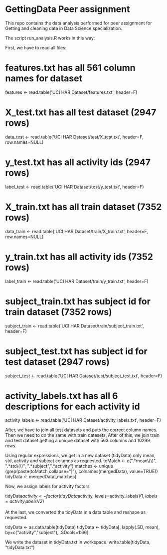 GettingData Peer assignment
===========================
This repo contains the data analysis performed for peer assignment for Getting and cleaning data in Data Science specialization.

The script run_analysis.R works in this way:

First, we have to read all files:

# features.txt has all 561 column names for dataset
features <- read.table('UCI HAR Dataset/features.txt', header=F)
# X_test.txt has all test dataset (2947 rows)
data_test <- read.table('UCI HAR Dataset/test/X_test.txt', header=F, row.names=NULL)
# y_test.txt has all activity ids (2947 rows)
label_test <- read.table('UCI HAR Dataset/test/y_test.txt', header=F)
# X_train.txt has all train dataset (7352 rows)
data_train <- read.table('UCI HAR Dataset/train/X_train.txt', header=F, row.names=NULL)
# y_train.txt has all activity ids (7352 rows)
label_train <- read.table('UCI HAR Dataset/train/y_train.txt', header=F)
# subject_train.txt has subject id for train dataset (7352 rows)
subject_train <- read.table('UCI HAR Dataset/train/subject_train.txt', header=F)
# subject_test.txt has subject id for test dataset (2947 rows)
subject_test <- read.table('UCI HAR Dataset/test/subject_test.txt', header=F)
# activity_labels.txt has all 6 descriptions for each activity id
activity_labels <- read.table('UCI HAR Dataset/activity_labels.txt', header=F)

After, we have to join all test datasets and puts the correct column names. Then we need to do the same with train datasets. After of this, we join train and test dataset getting a unique dataset with 563 columns and 10299 rows.

Using regular expressions, we get in a new dataset (tidyData) only mean, std, activity and subject columns as requested.
toMatch <- c(".*mean\\(\\)", ".*std\\(\\)", ".*subject",".*activity")
matches <- unique (grep(paste(toMatch,collapse="|"), colnames(mergedData), value=TRUE))
tidyData <- mergedData[,matches]

Now, we assign labels for activity factors.

tidyData$activity <- factor(tidyData$activity, levels=activity_labels$V1, labels=activity_labels$V2)

At the last, we converted the tidyData in a data.table and reshape as requested.

tidyData <- as.data.table(tidyData)
tidyData <- tidyData[, lapply(.SD, mean), by=c("activity","subject"), .SDcols=1:66]

We write the dataset in tidyData.txt in workspace.
write.table(tidyData, "tidyData.txt")

